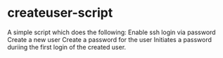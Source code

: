 # createuser-script

A simple script which does the following:
  Enable ssh login via password
  Create a new user
  Create a password for the user
  Initiates a password duriing the first login of the created user.

